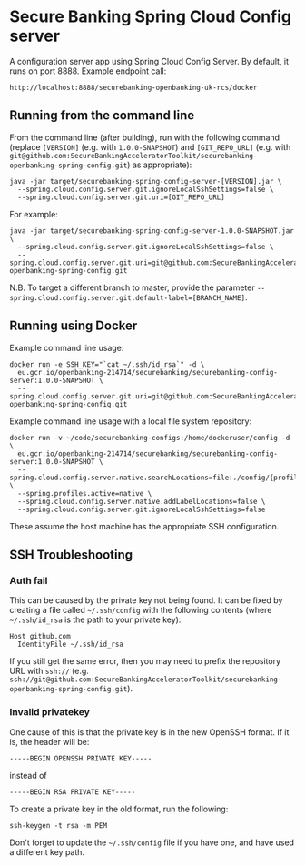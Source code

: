 # Secure Banking Spring Cloud Config server

A configuration server app using Spring Cloud Config Server. By default, it runs on port 8888. Example endpoint call:

```
http://localhost:8888/securebanking-openbanking-uk-rcs/docker
```

## Running from the command line
From the command line (after building), run with the following command (replace `[VERSION]` (e.g. with `1.0.0-SNAPSHOT`) 
and `[GIT_REPO_URL]` (e.g. with `git@github.com:SecureBankingAcceleratorToolkit/securebanking-openbanking-spring-config.git`) as appropriate):

```shell script
java -jar target/securebanking-spring-config-server-[VERSION].jar \
  --spring.cloud.config.server.git.ignoreLocalSshSettings=false \
  --spring.cloud.config.server.git.uri=[GIT_REPO_URL]
``` 

For example:
```shell script
java -jar target/securebanking-spring-config-server-1.0.0-SNAPSHOT.jar \
  --spring.cloud.config.server.git.ignoreLocalSshSettings=false \
  --spring.cloud.config.server.git.uri=git@github.com:SecureBankingAcceleratorToolkit/securebanking-openbanking-spring-config.git
```

N.B. To target a different branch to master, provide the parameter 
`--spring.cloud.config.server.git.default-label=[BRANCH_NAME]`.

## Running using Docker
Example command line usage:
```shell script
docker run -e SSH_KEY="`cat ~/.ssh/id_rsa`" -d \
  eu.gcr.io/openbanking-214714/securebanking/securebanking-config-server:1.0.0-SNAPSHOT \
  --spring.cloud.config.server.git.uri=git@github.com:SecureBankingAcceleratorToolkit/securebanking-openbanking-spring-config.git
```

Example command line usage with a local file system repository:
```shell script
docker run -v ~/code/securebanking-configs:/home/dockeruser/config -d \
  eu.gcr.io/openbanking-214714/securebanking/securebanking-config-server:1.0.0-SNAPSHOT \
  --spring.cloud.config.server.native.searchLocations=file:./config/{profile} \
  --spring.profiles.active=native \
  --spring.cloud.config.server.native.addLabelLocations=false \
  --spring.cloud.config.server.git.ignoreLocalSshSettings=false
```

These assume the host machine has the appropriate SSH configuration.

## SSH Troubleshooting

### Auth fail
This can be caused by the private key not being found. It can be fixed by creating a file called `~/.ssh/config` with 
the following contents (where `~/.ssh/id_rsa` is the path to your private key):
```
Host github.com
  IdentityFile ~/.ssh/id_rsa
``` 
If you still get the same error, then you may need to prefix the repository URL with `ssh://` 
(e.g. `ssh://git@github.com:SecureBankingAcceleratorToolkit/securebanking-openbanking-spring-config.git`).

### Invalid privatekey
One cause of this is that the private key is in the new OpenSSH format. If it is, the header will be:
```
-----BEGIN OPENSSH PRIVATE KEY-----
```
instead of
```
-----BEGIN RSA PRIVATE KEY-----
```

To create a private key in the old format, run the following:
```shell script
ssh-keygen -t rsa -m PEM
```

Don't forget to update the `~/.ssh/config` file if you have one, and have used a different key path.
